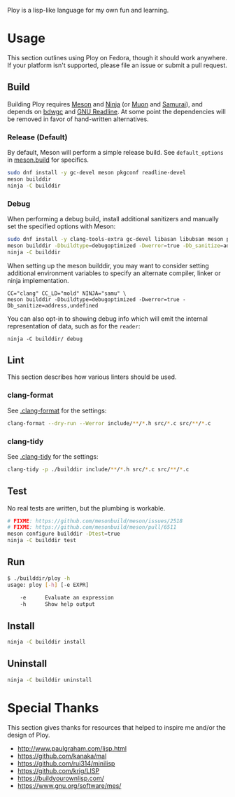 Ploy is a lisp-like language for my own fun and learning.

# Usage

This section outlines using Ploy on Fedora, though it should work anywhere. If
your platform isn't supported, please file an issue or submit a pull request.

## Build

Building Ploy requires [Meson] and [Ninja] (or [Muon] and [Samurai]), and
depends on [bdwgc] and [GNU Readline][readline]. At some point the dependencies
will be removed in favor of hand-written alternatives.

[bdwgc]: https://github.com/ivmai/bdwgc
[c17]: domain.tld
[clang]: https://releases.llvm.org/7.0.0/tools/clang/docs/UsersManual.html#differences-between-various-standard-modes
[gcc]: https://gcc.gnu.org/onlinedocs/gcc-8.1.0/gcc/Standards.html#C-Language
[meson]: https://mesonbuild.com/
[muon]: https://muon.build/
[msvc]: https://devblogs.microsoft.com/cppblog/c11-and-c17-standard-support-arriving-in-msvc/
[ninja]: https://ninja-build.org/
[readline]: https://git.savannah.gnu.org/cgit/readline.git
[samurai]: https://github.com/michaelforney/samurai

### Release (Default)

By default, Meson will perform a simple release build. See `default_options` in
[meson.build](./meson.build) for specifics.

```sh
sudo dnf install -y gc-devel meson pkgconf readline-devel
meson builddir
ninja -C builddir
```

### Debug

When performing a debug build, install additional sanitizers and manually set
the specified options with Meson:

```sh
sudo dnf install -y clang-tools-extra gc-devel libasan libubsan meson pkgconf readline-devel
meson builddir -Dbuildtype=debugoptimized -Dwerror=true -Db_sanitize=address,undefined
ninja -C builddir
```

When setting up the meson builddir, you may want to consider setting additional
environment variables to specify an alternate compiler, linker or ninja
implementation.

```
CC="clang" CC_LD="mold" NINJA="samu" \
meson builddir -Dbuildtype=debugoptimized -Dwerror=true -Db_sanitize=address,undefined
```

You can also opt-in to showing debug info which will emit the internal
representation of data, such as for the `reader`:

```
ninja -C builddir/ debug
```

## Lint

This section describes how various linters should be used.

### clang-format

See [.clang-format](./.clang-format) for the settings:

```sh
clang-format --dry-run --Werror include/**/*.h src/*.c src/**/*.c
```

### clang-tidy

See [.clang-tidy](./.clang-tidy) for the settings:

```sh
clang-tidy -p ./builddir include/**/*.h src/*.c src/**/*.c
```

## Test

No real tests are written, but the plumbing is workable.

```sh
# FIXME: https://github.com/mesonbuild/meson/issues/2518
# FIXME: https://github.com/mesonbuild/meson/pull/6511
meson configure builddir -Dtest=true
ninja -C builddir test
```

## Run

```sh
$ ./builddir/ploy -h
usage: ploy [-h] [-e EXPR]

    -e      Evaluate an expression
    -h      Show help output
```

## Install

```sh
ninja -C builddir install
```

## Uninstall

```sh
ninja -C builddir uninstall
```

# Special Thanks

This section gives thanks for resources that helped to inspire me and/or the
design of Ploy.

- http://www.paulgraham.com/lisp.html
- https://github.com/kanaka/mal
- https://github.com/rui314/minilisp
- https://github.com/krig/LISP
- https://buildyourownlisp.com/
- https://www.gnu.org/software/mes/

